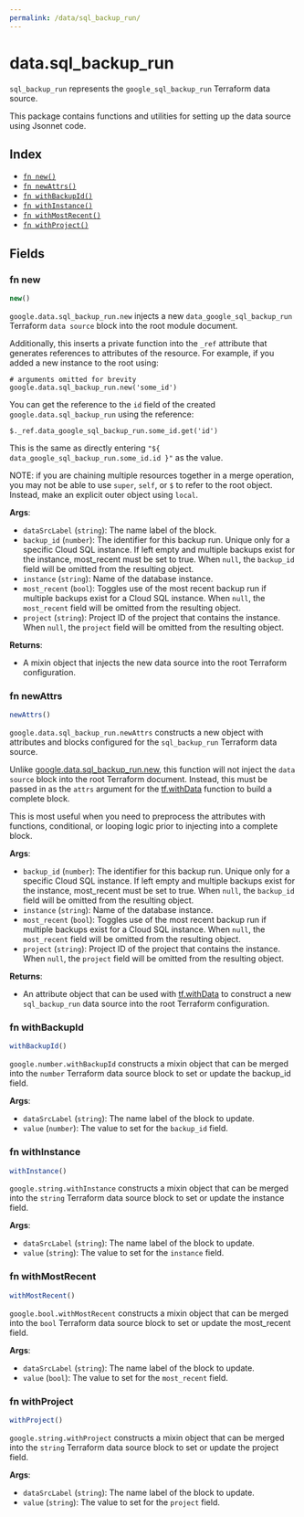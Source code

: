 ```yaml
---
permalink: /data/sql_backup_run/
---
```


# data.sql_backup_run

`sql_backup_run` represents the `google_sql_backup_run` Terraform data source.



This package contains functions and utilities for setting up the data source using Jsonnet code.


## Index

* [`fn new()`](#fn-new)
* [`fn newAttrs()`](#fn-newattrs)
* [`fn withBackupId()`](#fn-withbackupid)
* [`fn withInstance()`](#fn-withinstance)
* [`fn withMostRecent()`](#fn-withmostrecent)
* [`fn withProject()`](#fn-withproject)

## Fields

### fn new

```ts
new()
```


`google.data.sql_backup_run.new` injects a new `data_google_sql_backup_run` Terraform `data source`
block into the root module document.

Additionally, this inserts a private function into the `_ref` attribute that generates references to attributes of the
resource. For example, if you added a new instance to the root using:

    # arguments omitted for brevity
    google.data.sql_backup_run.new('some_id')

You can get the reference to the `id` field of the created `google.data.sql_backup_run` using the reference:

    $._ref.data_google_sql_backup_run.some_id.get('id')

This is the same as directly entering `"${ data_google_sql_backup_run.some_id.id }"` as the value.

NOTE: if you are chaining multiple resources together in a merge operation, you may not be able to use `super`, `self`,
or `$` to refer to the root object. Instead, make an explicit outer object using `local`.

**Args**:
  - `dataSrcLabel` (`string`): The name label of the block.
  - `backup_id` (`number`): The identifier for this backup run. Unique only for a specific Cloud SQL instance. If left empty and multiple backups exist for the instance, most_recent must be set to true. When `null`, the `backup_id` field will be omitted from the resulting object.
  - `instance` (`string`): Name of the database instance.
  - `most_recent` (`bool`): Toggles use of the most recent backup run if multiple backups exist for a Cloud SQL instance. When `null`, the `most_recent` field will be omitted from the resulting object.
  - `project` (`string`): Project ID of the project that contains the instance. When `null`, the `project` field will be omitted from the resulting object.

**Returns**:
- A mixin object that injects the new data source into the root Terraform configuration.


### fn newAttrs

```ts
newAttrs()
```


`google.data.sql_backup_run.newAttrs` constructs a new object with attributes and blocks configured for the `sql_backup_run`
Terraform data source.

Unlike [google.data.sql_backup_run.new](#fn-sql_backup_runnew), this function will not inject the `data source`
block into the root Terraform document. Instead, this must be passed in as the `attrs` argument for the
[tf.withData](https://github.com/tf-libsonnet/core/tree/main/docs#fn-withdata) function to build a complete block.

This is most useful when you need to preprocess the attributes with functions, conditional, or looping logic prior to
injecting into a complete block.

**Args**:
  - `backup_id` (`number`): The identifier for this backup run. Unique only for a specific Cloud SQL instance. If left empty and multiple backups exist for the instance, most_recent must be set to true. When `null`, the `backup_id` field will be omitted from the resulting object.
  - `instance` (`string`): Name of the database instance.
  - `most_recent` (`bool`): Toggles use of the most recent backup run if multiple backups exist for a Cloud SQL instance. When `null`, the `most_recent` field will be omitted from the resulting object.
  - `project` (`string`): Project ID of the project that contains the instance. When `null`, the `project` field will be omitted from the resulting object.

**Returns**:
  - An attribute object that can be used with [tf.withData](https://github.com/tf-libsonnet/core/tree/main/docs#fn-withdata) to construct a new `sql_backup_run` data source into the root Terraform configuration.


### fn withBackupId

```ts
withBackupId()
```

`google.number.withBackupId` constructs a mixin object that can be merged into the `number`
Terraform data source block to set or update the backup_id field.



**Args**:
  - `dataSrcLabel` (`string`): The name label of the block to update.
  - `value` (`number`): The value to set for the `backup_id` field.


### fn withInstance

```ts
withInstance()
```

`google.string.withInstance` constructs a mixin object that can be merged into the `string`
Terraform data source block to set or update the instance field.



**Args**:
  - `dataSrcLabel` (`string`): The name label of the block to update.
  - `value` (`string`): The value to set for the `instance` field.


### fn withMostRecent

```ts
withMostRecent()
```

`google.bool.withMostRecent` constructs a mixin object that can be merged into the `bool`
Terraform data source block to set or update the most_recent field.



**Args**:
  - `dataSrcLabel` (`string`): The name label of the block to update.
  - `value` (`bool`): The value to set for the `most_recent` field.


### fn withProject

```ts
withProject()
```

`google.string.withProject` constructs a mixin object that can be merged into the `string`
Terraform data source block to set or update the project field.



**Args**:
  - `dataSrcLabel` (`string`): The name label of the block to update.
  - `value` (`string`): The value to set for the `project` field.
